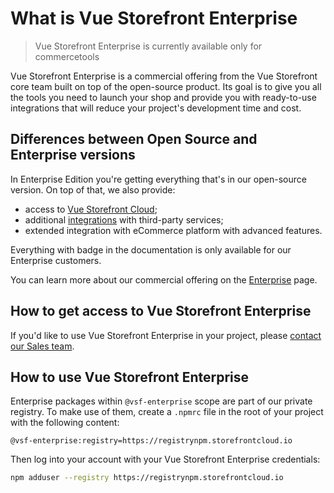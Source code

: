 # What is Vue Storefront Enterprise

> Vue Storefront Enterprise is currently available only for commercetools

Vue Storefront Enterprise is a commercial offering from the Vue Storefront core team built on top of the open-source product. Its goal is to give you all the tools you need to launch your shop and provide you with ready-to-use integrations that will reduce your project's development time and cost.

## Differences between Open Source and Enterprise versions

In Enterprise Edition you're getting everything that's in our open-source version. On top of that, we also provide:

- access to [Vue Storefront Cloud](https://www.vuestorefront.io/cloud);
- additional [integrations](/integrations) with third-party services;
- extended integration with eCommerce platform with advanced features.

Everything with <Badge text="Enterprise" type="info" /> badge in the documentation is only available for our Enterprise customers.

You can learn more about our commercial offering on the [Enterprise](https://www.vuestorefront.io/enterprise) page.

## How to get access to Vue Storefront Enterprise

If you'd like to use Vue Storefront Enterprise in your project, please [contact our Sales team](https://www.vuestorefront.io/contact/sales).

## How to use Vue Storefront Enterprise

Enterprise packages within `@vsf-enterprise` scope are part of our private registry. To make use of them, create a `.npmrc` file in the root of your project with the following content:

```text
@vsf-enterprise:registry=https://registrynpm.storefrontcloud.io
```

Then log into your account with your Vue Storefront Enterprise credentials:

```bash
npm adduser --registry https://registrynpm.storefrontcloud.io
```
